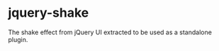 jquery-shake
============

The shake effect from jQuery UI extracted to be used as a standalone plugin.
